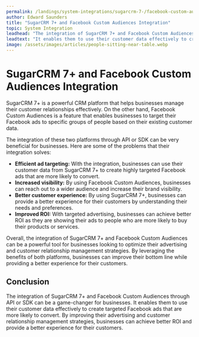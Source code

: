 ```yaml
---
permalink: /landings/system-integrations/sugarcrm-7-/facebook-custom-audiences
author: Edward Saunders
title: "SugarCRM 7+ and Facebook Custom Audiences Integration"
topic: System Integration
leadhead: "The integration of SugarCRM 7+ and Facebook Custom Audiences through API or SDK can be a game-changer for businesses"
leadtext: "It enables them to use their customer data effectively to create targeted Facebook ads that are more likely to convert. By improving their advertising and customer relationship management strategies, businesses can achieve better ROI and provide a better experience for their customers."
image: /assets/images/articles/people-sitting-near-table.webp
---
```

<div class="arttext">	<h1>SugarCRM 7+ and Facebook Custom Audiences Integration</h1>
	<p>SugarCRM 7+ is a powerful CRM platform that helps businesses manage their customer relationships effectively. On the other hand, Facebook Custom Audiences is a feature that enables businesses to target their Facebook ads to specific groups of people based on their existing customer data.</p>
	<p>The integration of these two platforms through API or SDK can be very beneficial for businesses. Here are some of the problems that their integration solves:</p>
	<ul>
		<li><strong>Efficient ad targeting:</strong> With the integration, businesses can use their customer data from SugarCRM 7+ to create highly targeted Facebook ads that are more likely to convert.</li>
		<li><strong>Increased visibility:</strong> By using Facebook Custom Audiences, businesses can reach out to a wider audience and increase their brand visibility.</li>
		<li><strong>Better customer experience:</strong> By using SugarCRM 7+, businesses can provide a better experience for their customers by understanding their needs and preferences.</li>
		<li><strong>Improved ROI:</strong> With targeted advertising, businesses can achieve better ROI as they are showing their ads to people who are more likely to buy their products or services.</li>
	</ul>
	<p>Overall, the integration of SugarCRM 7+ and Facebook Custom Audiences can be a powerful tool for businesses looking to optimize their advertising and customer relationship management strategies. By leveraging the benefits of both platforms, businesses can improve their bottom line while providing a better experience for their customers.</p>
	<h2>Conclusion</h2>
	<p>The integration of SugarCRM 7+ and Facebook Custom Audiences through API or SDK can be a game-changer for businesses. It enables them to use their customer data effectively to create targeted Facebook ads that are more likely to convert. By improving their advertising and customer relationship management strategies, businesses can achieve better ROI and provide a better experience for their customers.</p>
</div>